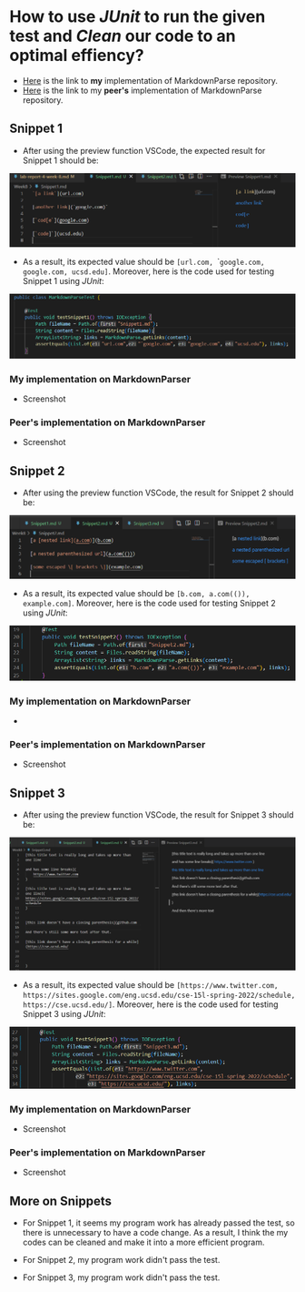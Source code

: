 # How to use *JUnit* to run the given test and *Clean* our code to an optimal effiency?

* [Here](https://github.com/ericsun153/markdown-parser) is the link to **my** implementation of MarkdownParse repository.
* [Here](https://github.com/MichaelYe48/markdown-parser) is the link to my **peer's** implementation of MarkdownParse repository.

## Snippet 1
* After using the preview function VSCode, the expected result for Snippet 1 should be:

![image1](Week8/1a.jpg)

* As a result, its expected value should be `[url.com, `\``google.com, google.com, ucsd.edu]`. Moreover, here is the code used for testing Snippet 1 using *JUnit*:

![image2](Week8/1test.png)

### My implementation on **MarkdownParser**
* Screenshot

### Peer's implementation on **MarkdownParser**
* Screenshot

## Snippet 2

* After using the preview function VSCode, the result for Snippet 2 should be:

![image1](Week8/2a.jpg)

* As a result, its expected value should be `[b.com, a.com(()), example.com]`. Moreover, here is the code used for testing Snippet 2 using *JUnit*:

![image2](Week8/2test.jpg)

### My implementation on **MarkdownParser**
* 

### Peer's implementation on **MarkdownParser**
* Screenshot

## Snippet 3

* After using the preview function VSCode, the result for Snippet 3 should be:

![image1](Week8/3a.jpg)

* As a result, its expected value should be `[https://www.twitter.com, https://sites.google.com/eng.ucsd.edu/cse-15l-spring-2022/schedule, https://cse.ucsd.edu/]`. Moreover, here is the code used for testing Snippet 3 using *JUnit*:

![image2](Week8/3test.jpg)

### My implementation on **MarkdownParser**
* Screenshot

### Peer's implementation on **MarkdownParser**
* Screenshot

## More on Snippets
* For Snippet 1, it seems my program work has already passed the test, so there is unnecessary to have a code change. As a result, I think the my codes can be cleaned and make it into a more efficient program.

* For Snippet 2, my program work didn't pass the test.

* For Snippet 3, my program work didn't pass the test.
